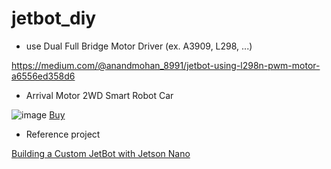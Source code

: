 # jetbot_diy

- use Dual Full Bridge Motor Driver (ex. A3909, L298, ...)

https://medium.com/@anandmohan_8991/jetbot-using-l298n-pwm-motor-a6556ed358d6

- Arrival Motor 2WD Smart Robot Car

![image](https://user-images.githubusercontent.com/3823229/160611892-d2e42dd6-878f-4658-8917-dfa366caefd0.png)
[Buy](https://smartstore.naver.com/ic11401/products/724346625?NaPm=ct%3Dl1c3r0f9%7Cci%3Dcheckout%7Ctr%3Dppc%7Ctrx%3D%7Chk%3D106c09c077e15bde1c0c389bfb51c05c4ec43d7b)

- Reference project

[Building a Custom JetBot with Jetson Nano](https://www.hackster.io/gatoninja236/building-a-custom-jetbot-with-jetson-nano-8d41b6)
